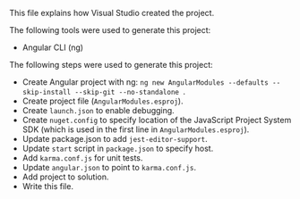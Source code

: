 This file explains how Visual Studio created the project.

The following tools were used to generate this project:
- Angular CLI (ng)

The following steps were used to generate this project:
- Create Angular project with ng: `ng new AngularModules --defaults --skip-install --skip-git --no-standalone `.
- Create project file (`AngularModules.esproj`).
- Create `launch.json` to enable debugging.
- Create `nuget.config` to specify location of the JavaScript Project System SDK (which is used in the first line in `AngularModules.esproj`).
- Update package.json to add `jest-editor-support`.
- Update `start` script in `package.json` to specify host.
- Add `karma.conf.js` for unit tests.
- Update `angular.json` to point to `karma.conf.js`.
- Add project to solution.
- Write this file.
